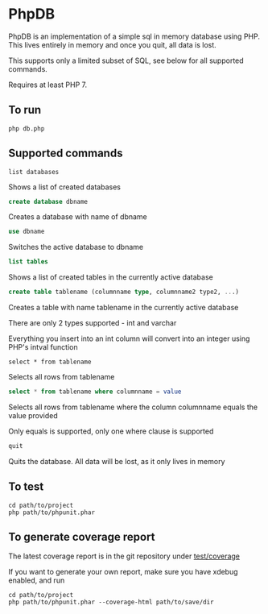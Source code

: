 # PhpDB
PhpDB is an implementation of a simple sql in memory database using PHP. This lives entirely in memory and once you quit, all data is lost.

This supports only a limited subset of SQL, see below for all supported commands.

Requires at least PHP 7.

## To run
```
php db.php
```

## Supported commands
```
list databases
```
Shows a list of created databases
```sql
create database dbname
```
Creates a database with name of dbname
```sql
use dbname
```
Switches the active database to dbname
```sql
list tables
```
Shows a list of created tables in the currently active database
```sql
create table tablename (columnname type, columnname2 type2, ...)
```
Creates a table with name tablename in the currently active database

There are only 2 types supported - int and varchar

Everything you insert into an int column will convert into an integer using PHP's intval function
```
select * from tablename
```
Selects all rows from tablename
```sql
select * from tablename where columnname = value
```
Selects all rows from tablename where the column columnname equals the value provided

Only equals is supported, only one where clause is supported
```sql
quit
```
Quits the database. All data will be lost, as it only lives in memory

## To test
```
cd path/to/project
php path/to/phpunit.phar
```

## To generate coverage report
The latest coverage report is in the git repository under [test/coverage](https://rawgit.com/vbtwo31984/phpDB/master/test/coverage/index.html)

If you want to generate your own report, make sure you have xdebug enabled, and run
```
cd path/to/project
php path/to/phpunit.phar --coverage-html path/to/save/dir
```